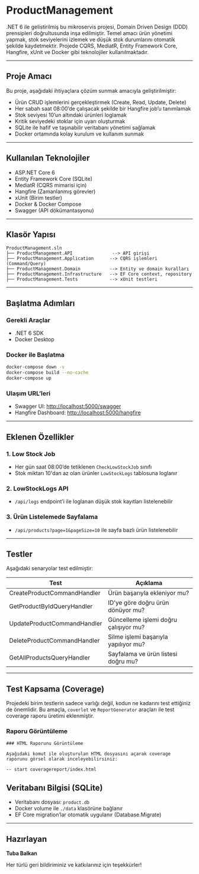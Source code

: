 # ProductManagement

.NET 6 ile gelistirilmiş bu mikroservis projesi, Domain Driven Design (DDD) prensipleri doğrultusunda inşa edilmiştir. Temel amacı ürün yönetimi yapmak, stok seviyelerini izlemek ve düşük stok durumlarını otomatik şekilde kaydetmektir. Projede CQRS, MediatR, Entity Framework Core, Hangfire, xUnit ve Docker gibi teknolojiler kullanılmaktadır.

---

## Proje Amacı

Bu proje, aşağıdaki ihtiyaçlara çözüm sunmak amacıyla geliştirilmiştir:

- Ürün CRUD işlemlerini gerçekleştirmek (Create, Read, Update, Delete)
- Her sabah saat 08:00’de çalışacak şekilde bir Hangfire job’u tanımlamak
- Stok seviyesi 10’un altındaki ürünleri loglamak
- Kritik seviyedeki stoklar için uyarı oluşturmak
- SQLite ile hafif ve taşınabilir veritabanı yönetimi sağlamak
- Docker ortamında kolay kurulum ve kullanım sunmak

---

## Kullanılan Teknolojiler

- ASP.NET Core 6
- Entity Framework Core (SQLite)
- MediatR (CQRS mimarisi için)
- Hangfire (Zamanlanmış görevler)
- xUnit (Birim testler)
- Docker & Docker Compose
- Swagger (API dökümantasyonu)

---

## Klasör Yapısı

```
ProductManagement.sln
├── ProductManagement.API               --> API girişi
├── ProductManagement.Application      --> CQRS işlemleri (Command/Query)
├── ProductManagement.Domain           --> Entity ve domain kuralları
├── ProductManagement.Infrastructure   --> EF Core context, repository
├── ProductManagement.Tests            --> xUnit testleri
```

---

## Başlatma Adımları

### Gerekli Araçlar

- .NET 6 SDK
- Docker Desktop

### Docker ile Başlatma

```bash
docker-compose down -v
docker-compose build --no-cache
docker-compose up
```

### Ulaşım URL’leri

- Swagger UI: [http://localhost:5000/swagger](http://localhost:5000/swagger)
- Hangfire Dashboard: [http://localhost:5000/hangfire](http://localhost:5000/hangfire)

---

## Eklenen Özellikler

### 1. Low Stock Job

- Her gün saat 08:00’de tetiklenen `CheckLowStockJob` sınıfı
- Stok miktarı 10'dan az olan ürünler `LowStockLogs` tablosuna loglanır

### 2. LowStockLogs API

- `/api/logs` endpoint’i ile loglanan düşük stok kayıtları listelenebilir

### 3. Ürün Listelemede Sayfalama

- `/api/products?page=1&pageSize=10` ile sayfa bazlı ürün listelenebilir

---

## Testler

Aşağıdaki senaryolar test edilmiştir:

| Test                        | Açıklama                              |
| --------------------------- | ------------------------------------- |
| CreateProductCommandHandler | Ürün başarıyla ekleniyor mu?          |
| GetProductByIdQueryHandler  | ID’ye göre doğru ürün dönüyor mu?     |
| UpdateProductCommandHandler | Güncelleme işlemi doğru çalışıyor mu? |
| DeleteProductCommandHandler | Silme işlemi başarıyla yapılıyor mu?  |
| GetAllProductsQueryHandler  | Sayfalama ve ürün listesi doğru mu?   |

---

## Test Kapsama (Coverage)

Projedeki birim testlerin sadece varlığı değil, kodun ne kadarını test ettiğiniz de önemlidir. Bu amaçla, `coverlet` ve `ReportGenerator` araçları ile test coverage raporu üretimi eklenmiştir.

### Raporu Görüntüleme

```
### HTML Raporunu Görüntüleme

Aşağıdaki komut ile oluşturulan HTML dosyasını açarak coverage raporunu görsel olarak inceleyebilirsiniz:

-- start coveragereport/index.html

```

## Veritabanı Bilgisi (SQLite)

- Veritabanı dosyası: `product.db`
- Docker volume ile `./data` klasörüne bağlanır
- EF Core migration’lar otomatik uygulanır (Database.Migrate)

---

## Hazırlayan

**Tuba Balkan**

Her türlü geri bildiriminiz ve katkılarınız için teşekkürler!